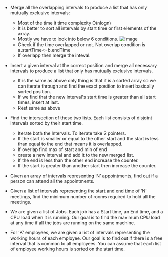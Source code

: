 - Merge all the overlapping intervals to produce a list that has only mutually exclusive intervals:
  
  - Most of the time it time complexity O(nlogn)
  - It is better to sort all intervals by start time or first elements of the array.
  - Mostly we have to look into below 6 conditions.
            ![image](https://github.com/user-attachments/assets/2de6d397-158a-44ed-92aa-8f0cd109e2a4)
   - Check if the time overlapped or not. Not overlap condition is a.startTime<=b.endTime
   - If overlapp then merge the inteval. 
- Insert a given interval at the correct position and merge all necessary intervals to produce a list that only has mutually exclusive intervals.
   - It is the same as above only thing is that it is a sorted array so we can iterate through and find the exact position to insert basically sorted position.
   - If we find that the new interval's start time is greater than all start times, insert at last.
   - Rest same as above
- Find the intersection of these two lists. Each list consists of disjoint intervals sorted by their start time.
   - Iterate both the Intervals. To iterate take 2 pointers.
   - If the start is smaller or equal to the other start and the start is less than equal to the end that means it is overlapped.
   - If overlap find max of start and min of end
   - create a new interval and add it to the new merged list.
   - If the end is less than the other end increase the counter.
   - If the start is greater than another start then increase the counter.
- Given an array of intervals representing ‘N’ appointments, find out if a person can attend all the appointments.
- Given a list of intervals representing the start and end time of ‘N’ meetings, find the minimum number of rooms required to hold all the meetings.
- We are given a list of Jobs. Each job has a Start time, an End time, and a CPU load when it is running. Our goal is to find the maximum CPU load at any time if all the jobs are running on the same machine.
- For ‘K’ employees, we are given a list of intervals representing the working hours of each employee. Our goal is to find out if there is a free interval that is common to all employees. You can assume that each list of employee working hours is sorted on the start time.         
